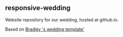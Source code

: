responsive-wedding
------------------

Website repository for our wedding, hosted at github.io.

Based on [Bradley 's wedding template'](https://github.com/bmgdev/responsive-wedding)
